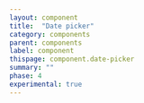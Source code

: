 ```yaml
---
layout: component
title:  "Date picker"
category: components
parent: components
label: component
thispage: component.date-picker
summary: ""
phase: 4
experimental: true
---
```

